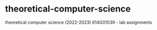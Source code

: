 # theoretical-computer-science
theoretical computer science (2022-2023) 614G01039 - lab assignments

